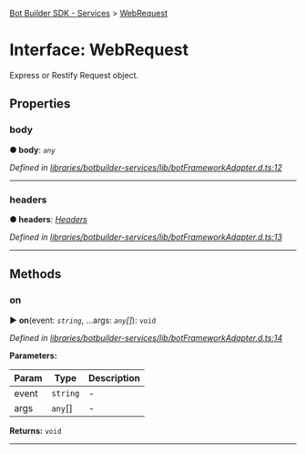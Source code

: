 [Bot Builder SDK - Services](../README.md) > [WebRequest](../interfaces/botbuilder_services.webrequest.md)



# Interface: WebRequest


Express or Restify Request object.


## Properties
<a id="body"></a>

###  body

**●  body**:  *`any`* 

*Defined in [libraries/botbuilder-services/lib/botFrameworkAdapter.d.ts:12](https://github.com/Microsoft/botbuilder-js/blob/5422076/libraries/botbuilder-services/lib/botFrameworkAdapter.d.ts#L12)*





___

<a id="headers"></a>

###  headers

**●  headers**:  *[Headers]()* 

*Defined in [libraries/botbuilder-services/lib/botFrameworkAdapter.d.ts:13](https://github.com/Microsoft/botbuilder-js/blob/5422076/libraries/botbuilder-services/lib/botFrameworkAdapter.d.ts#L13)*





___


## Methods
<a id="on"></a>

###  on

► **on**(event: *`string`*, ...args: *`any`[]*): `void`



*Defined in [libraries/botbuilder-services/lib/botFrameworkAdapter.d.ts:14](https://github.com/Microsoft/botbuilder-js/blob/5422076/libraries/botbuilder-services/lib/botFrameworkAdapter.d.ts#L14)*



**Parameters:**

| Param | Type | Description |
| ------ | ------ | ------ |
| event | `string`   |  - |
| args | `any`[]   |  - |





**Returns:** `void`





___


